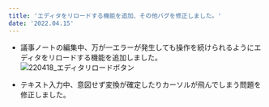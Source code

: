```yaml
---
title: 'エディタをリロードする機能を追加、その他バグを修正しました。'
date: '2022.04.15'
---
```


- 議事ノートの編集中、万が一エラーが発生しても操作を続けられるようにエディタをリロードする機能を追加しました。<br>
![220418_エディタリロードボタン](https://user-images.githubusercontent.com/92074639/163773657-832ee739-8df1-4433-9624-60c370bacf05.png)

- テキスト入力中、意図せず変換が確定したりカーソルが飛んでしまう問題を修正しました。
